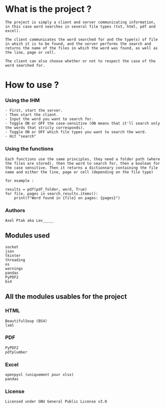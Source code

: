 # What is the project ? 
    The project is simply a client and server communicating information, in this case word searches in several file types (txt, html, pdf and excel).
    
    The client communicates the word searched for and the type(s) of file in which it is to be found, and the server performs the search and returns the name of the files in which the word was found, as well as the line, page or cell.
    
    The client can also choose whether or not to respect the case of the word searched for. 

# How to use ?
###  Using the IHM
    - First, start the server. 
    - Then start the client.
    - Input the word you want to search for.
    - Toggle ON or OFF the case-sensitive (ON means that it'll search only the words that stricly corresponds).
    - Toggle ON or OFF which file types you want to search the word.
    - Hit "search"

### Using the functions
    Each functions use the same principles, they need a folder path (where the files are stored), then the word to search for, then a boolean for the case sensitive. Then it returns a dictionnary containing the file name and either the line, page or cell (depending on the file type)
    
    for example : 

    results = pdf(pdf_folder, word, True)
    for file, pages in search_results.items():
        print(f"Word found in {file} on pages: {pages}")

### Authors
    Axel Ptak aka Lev_____

## Modules used 
    socket
    json
    tkinter
    threading
    os
    warnings
    pandas
    PyPDF2
    bs4

## All the modules usables for the project 
### HTML 
    BeautifulSoup (BS4)
    lxml

### PDF 
    PyPDF2
    pdfplumber 

### Excel
    openpyxl (uniquement pour xlsx)
    pandas

### License
    Licensed under GNU General Public License v3.0